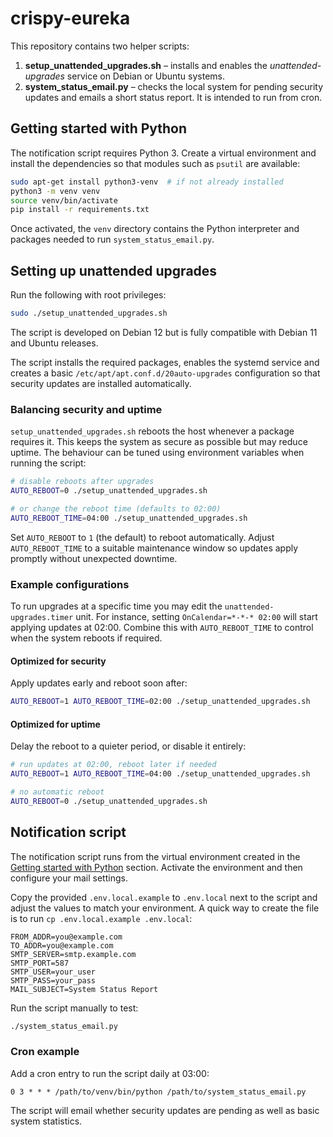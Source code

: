 # crispy-eureka

This repository contains two helper scripts:

1. **setup_unattended_upgrades.sh** – installs and enables the
   *unattended-upgrades* service on Debian or Ubuntu systems.
2. **system_status_email.py** – checks the local system for pending
   security updates and emails a short status report.  It is intended to run
   from cron.

## Getting started with Python

The notification script requires Python 3. Create a virtual
environment and install the dependencies so that modules such as
`psutil` are available:

```bash
sudo apt-get install python3-venv  # if not already installed
python3 -m venv venv
source venv/bin/activate
pip install -r requirements.txt
```

Once activated, the `venv` directory contains the Python interpreter
and packages needed to run `system_status_email.py`.

## Setting up unattended upgrades

Run the following with root privileges:

```bash
sudo ./setup_unattended_upgrades.sh
```

The script is developed on Debian 12 but is fully compatible with
Debian 11 and Ubuntu releases.

The script installs the required packages, enables the systemd service and
creates a basic `/etc/apt/apt.conf.d/20auto-upgrades` configuration so that
security updates are installed automatically.

### Balancing security and uptime

`setup_unattended_upgrades.sh` reboots the host whenever a package requires it.
This keeps the system as secure as possible but may reduce uptime. The
behaviour can be tuned using environment variables when running the script:

```bash
# disable reboots after upgrades
AUTO_REBOOT=0 ./setup_unattended_upgrades.sh

# or change the reboot time (defaults to 02:00)
AUTO_REBOOT_TIME=04:00 ./setup_unattended_upgrades.sh
```

Set `AUTO_REBOOT` to `1` (the default) to reboot automatically. Adjust
`AUTO_REBOOT_TIME` to a suitable maintenance window so updates apply promptly
without unexpected downtime.

### Example configurations

To run upgrades at a specific time you may edit the `unattended-upgrades.timer`
unit. For instance, setting `OnCalendar=*-*-* 02:00` will start applying
updates at 02:00. Combine this with `AUTO_REBOOT_TIME` to control when the
system reboots if required.

#### Optimized for security

Apply updates early and reboot soon after:

```bash
AUTO_REBOOT=1 AUTO_REBOOT_TIME=02:00 ./setup_unattended_upgrades.sh
```

#### Optimized for uptime

Delay the reboot to a quieter period, or disable it entirely:

```bash
# run updates at 02:00, reboot later if needed
AUTO_REBOOT=1 AUTO_REBOOT_TIME=04:00 ./setup_unattended_upgrades.sh

# no automatic reboot
AUTO_REBOOT=0 ./setup_unattended_upgrades.sh
```

## Notification script

The notification script runs from the virtual environment created in the
[Getting started with Python](#getting-started-with-python) section.
Activate the environment and then configure your mail settings.

Copy the provided `.env.local.example` to `.env.local` next to the script and
adjust the values to match your environment. A quick way to create the file is
to run `cp .env.local.example .env.local`:

```
FROM_ADDR=you@example.com
TO_ADDR=you@example.com
SMTP_SERVER=smtp.example.com
SMTP_PORT=587
SMTP_USER=your_user
SMTP_PASS=your_pass
MAIL_SUBJECT=System Status Report
```

Run the script manually to test:

```bash
./system_status_email.py
```

### Cron example

Add a cron entry to run the script daily at 03:00:

```
0 3 * * * /path/to/venv/bin/python /path/to/system_status_email.py
```

The script will email whether security updates are pending as well as basic
system statistics.
